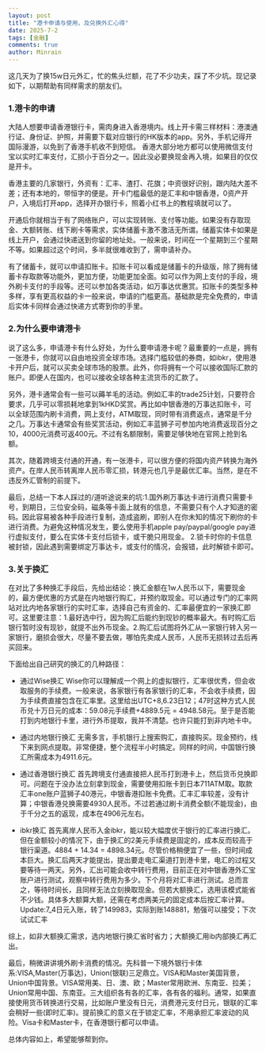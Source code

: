 ```yaml
---
layout: post
title: "港卡申请与使用，及兑换外汇心得"
date: 2025-7-2
tags: [金融]
comments: true
author: Minrain
---
```

这几天为了换15w日元外汇，忙的焦头烂额，花了不少功夫，踩了不少坑。现记录如下，以期帮助有同样需求的朋友们。
### 1.港卡的申请
大陆人想要申请香港银行卡，需肉身进入香港境内。线上开卡需三样材料：港澳通行证、身份证、护照，并需要下载对应银行的HK版本的app。另外，手机记得开国际漫游，以免到了香港手机收不到短信。
香港大部分地方都可以使用微信支付宝以实时汇率支付，汇损小于百分之一。因此没必要换现金再入境，如果目的仅仅是开卡。

香港主要的几家银行，外资有：汇丰、渣打、花旗；中资很好识别，跟内陆大差不差；还有本地的，带恒字的便是。开卡门槛最低的是汇丰和中银香港，0资产开户，入境后打开app，选择开办银行卡，照着小红书上的教程填就可以了。

开通后你就相当于有了网络账户，可以实现转账、支付等功能。如果没有存取现金、大额转账、线下刷卡等需求，实体储蓄卡激不激活无所谓。储蓄实体卡如果是线上开户，会通过快递送到你留的地址处。一般来说，时间在一个星期到三个星期不等。如果超过这个时间，多半就很难收到了，需申请补办。

有了储蓄卡，就可以申请扣账卡。扣账卡可以看成是储蓄卡的升级版，除了拥有储蓄卡存取款等功能外，更加方便，功能更加全面。如可以作为网上支付的手段，境外刷卡支付的手段等。还可以参加各类活动，如万事达优惠赏。扣账卡的类型多种多样，享有更高权益的卡一般来说，申请的门槛更高。基础款是完全免费的，申请后实体卡同样会通过快递方式寄到你的手里。

### 2.为什么要申请港卡
说了这么多，申请港卡有什么好处，为什么要申请港卡呢？最重要的一点是，拥有一张港卡，你就可以自由地投资全球市场。选择门槛较低的券商，如ibkr，使用港卡开户后，就可以买卖全球市场的股票。此外，你将拥有一个可以接收国际汇款的账户。即便人在国内，也可以接收全球各种主流货币的汇款了。

另外，港卡通常会有一些可以薅羊毛的活动。例如汇丰的trade25计划，只要符合要求，几乎可以零损耗地拿到1kHKD奖赏。再比如中银香港的万事达扣账卡，可以全球范围内刷卡消费，网上支付，ATM取现，同时带有消费返点，通常是千分之几。万事达卡通常会有些奖赏活动，例如汇丰蓝狮子可参加内地消费返现百分之10，4000元消费可返400元。不过有名额限制，需要足够快地在官网上抢到名额。

其次，随着跨境支付通的开通，有一张港卡，可以很方便的将国内资产转换为海外资产。在岸人民币转离岸人民币零汇损，转港元也几乎是最优汇率。当然，是在不违反外汇管制的前提下。

最后，总结一下本人踩过的/道听途说来的坑:1.国外刷万事达卡进行消费只需要卡号，到期日，三位安全码，磁条等卡面上就有的信息，不需要只有个人才知道的密码。因此容易被各种手段进行复制，造成盗刷，即别人在你未知的情况下刷你的卡进行消费。为避免这种情况发生，要么使用手机apple pay/paypal/google pay进行虚拟支付，要么在实体卡支付后锁卡，或干脆只用现金。 2.锁卡时你的卡信息被封锁，因此遇到需要绑定万事达卡，或支付的情况，会报错，此时解锁卡即可。

### 3.关于换汇
在对比了多种换汇手段后，先给出结论：换汇金额在1w人民币以下，需要现金的，最方便优惠的方式是在内地银行购汇，并预约取现金。可以通过专门的汇率网站对比内地各家银行的实时汇率，选择自己有资金的、汇率最便宜的一家换汇即可。这里要注意：1.最好选中行，因为购汇后能约到现钞的概率最大。有时购汇后银行暂时没有现钞，就提不出外币现金。2.购汇后试图将外汇从一家银行转入另一家银行，磨损会很大，尽量不要去做，哪怕先卖成人民币，人民币无损转过去后再买回来。

下面给出自己研究的换汇的几种路径：
- 通过Wise换汇
Wise你可以理解成一个网上的虚拟银行，汇率很优秀，但会收取服务的手续费。一般来说，各家银行有各家银行的汇率，不会收手续费，因为手续费直接包含在汇率里。这里给出UTC+8,6.23日12；47时这种方式人民币兑十万日元的成本：59.08元手续费+4889.5元 = 4948.58元。至于是否能打到内地银行卡里，进行外币提取，我并不清楚。也许只能打到非内地卡中。

- 通过内地银行换汇
无需多言，手机银行上搜索购汇，直接购买。现金预约，线下来到网点提取。非常便捷，整个流程半小时搞定。同样的时间，中国银行换汇所需成本为4911.6元。

- 通过香港银行换汇
首先跨境支付通直接把人民币打到港卡上，然后货币兑换即可。问题在于没办法立刻拿到现金，需要使用扣账卡到日本711ATM取。取款汇丰one账户蓝狮子40港元，中银香港扣账卡免费。汇丰汇率较差，没有计算；中银香港兑换需要4930人民币。不过若通过刷卡消费全额(不能现金)，由于千分之五的返现，成本在4906元左右。

- ibkr换汇
首先离岸人民币入金ibkr，能以较大幅度优于银行的汇率进行换汇。但在金额较小的情况下，由于换汇的2美元手续费是固定的，成本反而较高于银行渠道。4884 + 14.34 = 4898.34元。尽管价格稍便宜了一些，但时间成本巨大。换汇后两天才能提出，提出要走电汇渠道打到港卡里，电汇的过程又要等待一两天。另外，汇出可能会收中转行费用，目前正在对中银香港外汇宝账户进行测试，观察中转行费用为多少。下个月将对汇丰进行测试。总而言之，等待时间长，且同样无法立刻换取现金。但若大额换汇，选用该模式能省不少钱。具体多大额算大额，还需在考虑两美元的固定成本后按汇率计算。
Update:7_4日元入账，转了149983，实际到账148881，勉强可以接受；下次试试汇丰

综上，如非大额换汇需求，选内地银行换汇省时省力；大额换汇用ib内部换汇再汇出。

最后，稍微讲讲境外刷卡消费的情况。先科普一下境外银行卡体系:VISA,Master(万事达)，Union(银联)三足鼎立。VISA和Master美国背景，Union中国背景。VISA常用美、日、澳、欧；Master常用欧洲、东南亚、拉美；Union常用中国、东南亚。三大组织各有各的汇率，各有各的福利。通常，如果直接使用货币转换进行交易，比如账户里没有日元，消费港元支付日元，银联的汇率会稍好一些(即时汇率)。提前换汇的意义在于锁定汇率，不用承担汇率波动的风险。Visa卡和Master卡，在香港银行都可以申请。

总体内容如上，希望能够帮到你。



